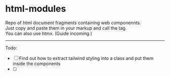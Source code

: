# html-modules

Repo of html document fragments containing web componennts.  
Just copy and paste them in your markup and call the tag.  
You can also use htmx. (Guide incoming.)

---

Todo:

- [ ] Find out how to extract tailwind styling into a class and put them inside the components
- [ ] 
